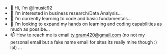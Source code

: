 - 👋 Hi, I’m @lmusic92
- 👀 I’m interested in business research/Data Analysis...
- 🌱 I’m currently learning to code and basic fundamentals...
- 💞️ I’m looking to expand my hands on learning and coding capabilities as much as possibe...
- 📫 How to reach me is email ty.gram420@gmail.com (no not my personal email but a fake name email for sites its really mine though :) lol) ...

<!---
lmusic92/lmusic92 is a ✨ special ✨ repository because its `README.md` (this file) appears on your GitHub profile.
You can click the Preview link to take a look at your changes.
--->
